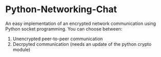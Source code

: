 # Python-Networking-Chat
An easy implementation of an encrypted network communication using Python
socket programming. You can choose between:
1. Unencrypted peer-to-peer communication
2. Decrpyted communication (needs an update of the python crypto module)
